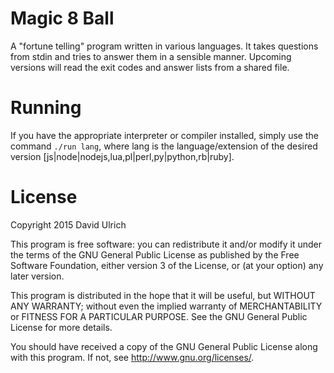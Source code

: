 # Magic 8 Ball

A "fortune telling" program written in various languages. It takes questions
from stdin and tries to answer them in a sensible manner. Upcoming versions will
read the exit codes and answer lists from a shared file.


# Running

If you have the appropriate interpreter or compiler installed, simply use the
command `./run lang`, where lang is the language/extension of the desired 
version [js|node|nodejs,lua,pl|perl,py|python,rb|ruby].


# License

Copyright 2015  David Ulrich

This program is free software: you can redistribute it and/or modify
it under the terms of the GNU General Public License as published by
the Free Software Foundation, either version 3 of the License, or
(at your option) any later version.

This program is distributed in the hope that it will be useful,
but WITHOUT ANY WARRANTY; without even the implied warranty of
MERCHANTABILITY or FITNESS FOR A PARTICULAR PURPOSE.  See the
GNU General Public License for more details.

You should have received a copy of the GNU General Public License
along with this program.  If not, see <http://www.gnu.org/licenses/>.

